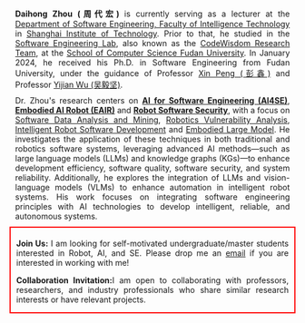 <div style="text-align:justify; text-justify:inter-word; margin:10px">
    <strong>Daihong Zhou (周代宏) </strong> is currently serving as a lecturer at the <a href="https://fit.sit.edu.cn">Department of Software Engineering, Faculty of Intelligence Technology</a> in <a href="https://www.sit.edu.cn">Shanghai Institute of Technology</a>. Prior to that, he studied in the <a href="http://www.se.fudan.edu.cn">Software Engineering Lab</a>, also known as the <a href="http://www.se.fudan.edu.cn">CodeWisdom Research Team</a>, at the <a href="https://cs.fudan.edu.cn">School of Computer Science Fudan University</a>. In January 2024, he received his Ph.D. in Software Engineering from Fudan University, under the guidance of Professor <a href="http://cspengxin.github.io">Xin Peng (彭鑫)</a> and Professor <a href="http://www.se.fudan.edu.cn">Yijian Wu (吴毅坚)</a>.
</div>


<div style="text-align:justify; text-justify:inter-word; margin:10px">
    <!-- Dr. Zhou’s research focuses on <strong><u>intelligent software development</u></strong>, <strong><u>software quality assurance</u></strong>, and <strong><u>robotics software engineering</u></strong>. His primary interest lies in applying intelligent technologies, such as large language models (LLMs) and knowledge graphs (KGs), to solve multi-dimensional data analysis challenges in software engineering / robotic system, enhancing intelligent development and quality assurance. -->
    Dr. Zhou's research centers on <strong><u>AI for Software Engineering (AI4SE)</u></strong>, <strong><u>Embodied AI Robot (EAIR)</u></strong> and <strong><u>Robot Software Security</u></strong>, with a focus on <u>Software Data Analysis and Mining</u>, <u>Robotics Vulnerability Analysis</u>, <u>Intelligent Robot Software Development</u> and <u>Embodied Large Model</u>. He investigates the application of these techniques in both traditional and robotics software systems, leveraging advanced AI methods—such as large language models (LLMs) and knowledge graphs (KGs)—to enhance development efficiency, software quality, software security, and system reliability. Additionally, he explores the integration of LLMs and vision-language models (VLMs) to enhance automation in intelligent robot systems. His work focuses on integrating software engineering principles with AI technologies to develop intelligent, reliable, and autonomous systems.
</div>


<div style="border: 2px solid red; text-align:justify; text-justify:inter-word; padding: 5px 10px 0px 10px;">
    <p><strong>Join Us:</strong> I am looking for self-motivated undergraduate/master students interested in Robot, AI, and SE. Please drop me an <a href="dhzhou@sit.edu.cn">email</a> if you are interested in working with me!</p>
    <p><strong>Collaboration Invitation:</strong>I am open to collaborating with professors, researchers, and industry professionals who share similar research interests or have relevant projects.</p>
</div>
